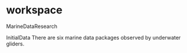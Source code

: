 # workspace
MarineDataResearch

InitialData 
There are six marine data packages observed by underwater gliders.
